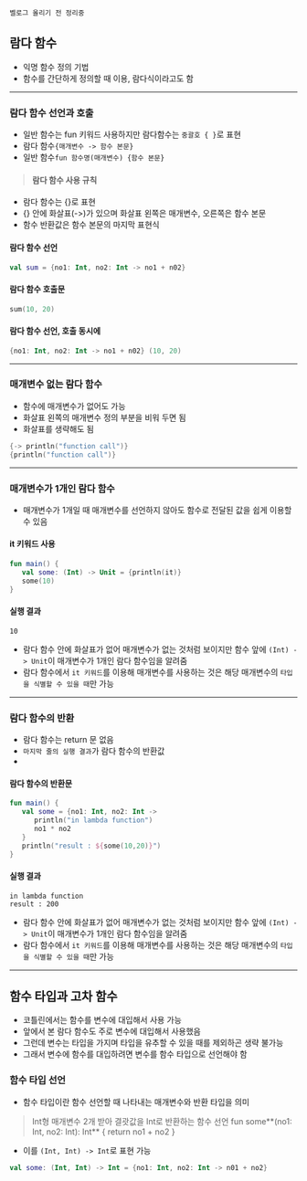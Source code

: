 `벨로그 올리기 전 정리중`
## 람다 함수
* 익명 함수 정의 기법
* 함수를 간단하게 정의할 때 이용, 람다식이라고도 함
---
### 람다 함수 선언과 호출
* 일반 함수는 fun 키워드 사용하지만 람다함수는 `중괄호 { }`로 표현
* 람다 함수`{매개변수 -> 함수 본문}`
* 일반 함수`fun 함수명(매개변수) {함수 본문}`

> #### 람다 함수 사용 규칙
* 람다 함수는 {}로 표현
* {} 안에 화살표(->)가 있으며 화살표 왼쪽은 매개변수, 오른쪽은 함수 본문
* 함수 반환값은 함수 본문의 마지막 표현식

#### 람다 함수 선언
```kotlin
val sum = {no1: Int, no2: Int -> no1 + n02}
```
#### 람다 함수 호출문
```kotlin
sum(10, 20)
```
#### 람다 함수 선언, 호출 동시에
```kotlin
{no1: Int, no2: Int -> no1 + n02} (10, 20)
```
---
### 매개변수 없는 람다 함수
* 함수에 매개변수가 없어도 가능
* 화살표 왼쪽의 매개변수 정의 부분을 비워 두면 됨
* 화살표를 생략해도 됨
```kotlin
{-> println("function call")}
{println("function call")}
```
---
### 매개변수가 1개인 람다 함수
* 매개변수가 1개일 때 매개변수를 선언하지 않아도 함수로 전달된 값을 쉽게 이용할 수 있음
#### it 키워드 사용
```kotlin
fun main() {
   val some: (Int) -> Unit = {println(it)}
   some(10)
}
```
#### 실행 결과
```
10
```
* 람다 함수 안에 화살표가 없어 매개변수가 없는 것처럼 보이지만 함수 앞에 `(Int) -> Unit`이 매개변수가 1개인 람다 함수임을 알려줌
* 람다 함수에서 `it 키워드`를 이용해 매개변수를 사용하는 것은 해당 매개변수의 `타입을 식별할 수 있을 때`만 가능
---
### 람다 함수의 반환
* 람다 함수는 return 문 없음
* `마지막 줄의 실행 결과`가 람다 함수의 반환값
* 
#### 람다 함수의 반환문
```kotlin
fun main() {
   val some = {no1: Int, no2: Int ->
      println("in lambda function")
      no1 * no2
   }
   println("result : ${some(10,20)}")
}
```
#### 실행 결과
```
in lambda function
result : 200
```
* 람다 함수 안에 화살표가 없어 매개변수가 없는 것처럼 보이지만 함수 앞에 `(Int) -> Unit`이 매개변수가 1개인 람다 함수임을 알려줌
* 람다 함수에서 `it 키워드`를 이용해 매개변수를 사용하는 것은 해당 매개변수의 `타입을 식별할 수 있을 때`만 가능
---
## 함수 타입과 고차 함수
* 코틀린에서는 함수를 변수에 대입해서 사용 가능
* 앞에서 본 람다 함수도 주로 변수에 대입해서 사용했음
* 그런데 변수는 타입을 가지며 타입을 유추할 수 있을 때를 제외하곤 생략 불가능
* 그래서 변수에 함수를 대입하려면 변수를 함수 타입으로 선언해야 함

### 함수 타입 선언
* 함수 타입이란 함수 선언할 때 나타내는 매개변수와 반환 타입을 의미
> Int형 매개변수 2개 받아 결괏값을 Int로 반환하는 함수 선언
fun some**(no1: Int, no2: Int): Int** {
   return no1 + no2
}

* 이를 `(Int, Int) -> Int`로 표현 가능
```kotlin
val some: (Int, Int) -> Int = {no1: Int, no2: Int -> n01 + no2}
```
